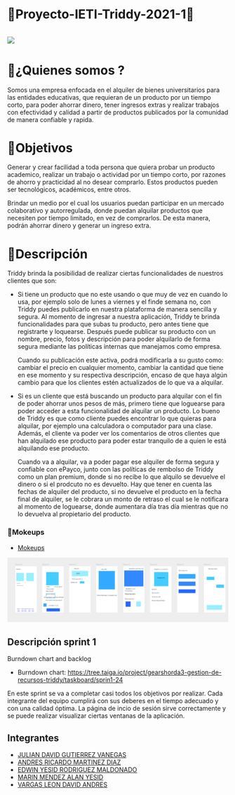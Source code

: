 # &#x1F34F;Proyecto-IETI-Triddy-2021-1&#x1F34F;

## ![](https://github.com/GEARSHORDA3/Proyecto-ARSW-Triddy-2020-2/blob/master/imagenes/logo.png)

# &#x1F539;¿Quienes somos ?

Somos una empresa enfocada en el alquiler de bienes universitarios para las entidades educativas, que requieran de un producto por un tiempo corto, para poder ahorrar dinero, tener ingresos extras y realizar trabajos con efectividad y calidad a partir de productos publicados por la comunidad de manera confiable y rapida.

# &#x1F539;Objetivos

Generar y crear facilidad a toda persona que quiera probar un producto academico, realizar un trabajo o actividad por un tiempo corto, por razones  de ahorro y practicidad al no desear comprarlo. Estos productos pueden ser tecnológicos, académicos, entre otros. 

Brindar un medio por el cual los usuarios puedan participar en un mercado colaborativo y autorregulada, donde puedan alquilar productos que necesiten por tiempo limitado, en vez de comprarlos. De esta manera, podrán ahorrar dinero y generar un ingreso extra.

# &#x1F539;Descripción

Triddy brinda la posibilidad de realizar ciertas funcionalidades de nuestros clientes que son:

* Si tiene un producto que no este usando o que muy de vez en cuando lo usa, por ejemplo solo de lunes a viernes y el finde semana no, con Triddy puedes publicarlo en nuestra plataforma de manera sencilla y segura. Al momento de ingresar a nuestra aplicación, Triddy te brinda funcionalidades para que subas tu producto, pero antes tiene que registrarte y loquearse. Después puede publicar su producto con un nombre, precio, fotos y descripción para poder alquilarlo de forma segura mediante las políticas internas que manejamos como empresa.
   
     Cuando su publicación este activa, podrá modificarla a su gusto como: cambiar el precio en cualquier momento, cambiar la cantidad que tiene en ese momento y su respectiva descripción, encaso de que haya algún cambio para que los clientes estén actualizados de lo que va a alquilar.
   
* Si es un cliente que está buscando un producto para alquilar con el fin de poder ahorrar unos pesos de más, primero tiene que loguearse para poder acceder a esta funcionalidad de alquilar un producto. Lo bueno de Triddy es que como cliente puedes encontrar lo que quieras para alquilar, por ejemplo una calculadora o computador para una clase. Además, el cliente va poder ver los comentarios de otros clientes que han alquilado ese producto para poder estar tranquilo de a quien le está alquilando ese producto.
   
     Cuando va a alquilar, va a poder pagar ese alquiler de forma segura y confiable con ePayco, junto con las políticas de rembolso de Triddy como un plan premium, donde si no recibe lo que alquilo se devuelve el dinero o si el prodcuto no es devuelto. Hay que tener en cuenta las fechas de alquiler del producto, si no devuelve el producto en la fecha final de alquiler, se le cobrara un monto de retraso el cual se le notificara al momento de loguearse, donde aumentara día tras día mientras que no lo devuelva al propietario del producto. 
     
 ### &#x1F4D7;Mokeups
 
 * [Mokeups](https://framer.com/projects/Get-Started--kId3CAfQDDsAtQYZ9H8k-hz80v)
 
 ![](https://github.com/5needs/Triddy/blob/main/img/readme/muckup.png)
 
 ## Descripción sprint 1

Burndown chart and backlog

+ Burndown chart: https://tree.taiga.io/project/gearshorda3-gestion-de-recursos-triddy/taskboard/sprin1-24

En este sprint se va a completar casi todos los objetivos por realizar. Cada integrante del equipo cumplirá con sus deberes en el tiempo adecuado y con una calidad óptima. La página de incio de sesión sirve correctamente y se puede realizar visualizar ciertas ventanas de la aplicación. 
     
 ## Integrantes


* [JULIAN DAVID GUTIERREZ VANEGAS](https://github.com/JulianGutierritos)
* [ANDRES RICARDO MARTINEZ DIAZ](https://github.com/Ricar8o)
* [EDWIN YESID RODRIGUEZ MALDONADO](https://github.com/Edyesid)
* [MARIN MENDEZ ALAN YESID](https://github.com/orgs/5needs/people/Elan-MarMEn)
* [VARGAS LEON DAVID ANDRES](https://github.com/GEARSHORDA3)

